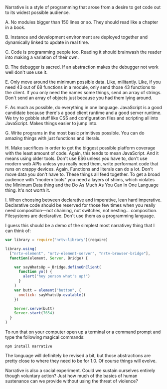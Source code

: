 
Narrative is a style of programming that arose from a desire to get code out to its widest possible audience.

A. No modules bigger than 150 lines or so. They should read like a chapter in a book.

B. Instance and development environment are deployed together and dynamically linked to update in real time.

C. Code is programming people too. Reading it should brainwash the reader into making a variation of their own.

D. The debugger is sacred. If an abstraction makes the debugger not work well don't use use it.

E. Only move around the minimum possible data. Like, militantly. Like, if you need 43 out of 68 functions in a module, only send those 43 functions to the client. If you only need the names some things, send an array of strings. Don't send an array of objects just because you had them lying around.

F. As much as possible, do everything in one language. JavaScript is a good candidate because there's a good client runtime and a good server runtime. We try to gobble stuff like CSS and configuration files and scripting all into JavaScript. Makes things easier to jump into.

G. Write programs in the most basic primitives possible. You can do amazing things with just functions and literals.

H. Make sacrifices in order to get the biggest possible platform coverage with the least amount of code. Again, this tends to mean JavaScript. And it means using older tools. Don't use ES6 unless you have to, don't use modern web APIs unless you really need them, write performant code that runs on crappy devices. Again. Functions and literals can do a lot. Don't move data you don't have to. These things all feed together. To get a broad audience with "modern tools" you need a layers of shims, which violates the Minimum Data thing and the Do As Much As You Can In One Language thing. It's not worth it.

I. When choosing between declarative and imperative, lean hard imperative. Declarative code should be reserved for those few times when you really need composition—not chaining, not switches, not nesting... composition. Filesystems are declarative. Don't use them as a programming language.


I guess this should be a demo of the simplest most narrativey thing that I can think of:

```Javascript
var library = require("nrtv-library")(require)

library.using(
  ["nrtv-element", "nrtv-element-server", "nrtv-browser-bridge"],
  function(element, Server, Bridge) {

    var sayWhatsUp = Bridge.defineOnClient(
      function yo() {
        alert("hey person what's up!")
      }
    )
    var butt = element("button", {
      onclick: sayWhatsUp.evalable()
    })

    Server.serve(butt)
    Server.start(7654)
  }
)
```

To run that on your computer open up a terminal or a command prompt and type the following magical commands:

    npm install narrative
    

The language will definitely be revised a bit, but those abstractions are pretty close to where they need to be for 1.0. Of course things will evolve.

Narrative is also a social experiment. Could we sustain ourselves entirely though voluntary action? Just how much of the basics of human sustenance can we provide without using the threat of violence?
